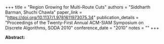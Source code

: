 +++
title = "Region Growing for Multi-Route Cuts"
authors = "Siddharth Barman, Shuchi Chawla"
paper_link = "https://doi.org/10.1137/1.9781611973075.34"
publication_details = "Proceedings of the Twenty-First Annual ACM-SIAM Symposium on Discrete Algorithms,  SODA 2010"
conference_date = "2010"
notes = ""
+++

<b>Abstract:</b>
